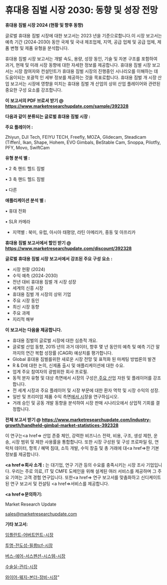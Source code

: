 # 휴대용 짐벌 시장 2030: 동향 및 성장 전망

<strong>휴대용 짐벌 시장 2024 (현황 및 향후 동향)</strong>

글로벌 휴대용 짐벌 시장에 대한 보고서는 2023 년을 기준으로합니다.이 시장 보고서는 예측 기간 (2024-2030) 동안 국제 및 국내 제조업체, 지역, 공급 업체 및 공급 업체, 제품 변형 및 제품 유형을 분석합니다.

휴대용 짐벌 시장 보고서는 개발 속도, 용량, 성장 동인, 기술 및 자본 구조를 포함하여 과거, 현재 및 미래 시장 동향에 대한 자세한 정보를 제공합니다. 휴대용 짐벌 시장 보고서는 시장 참여자와 컨설턴트가 휴대용 짐벌 시장의 진행중인 시나리오를 이해하는 데 도움이되는 포괄적 인 세부 정보를 제공하는 것을 목표로합니다. 휴대용 짐벌 개 시장 산업 보고서는 시장에 영향을 미치는 휴대용 짐벌 개 산업의 상위 산업 플레이어와 관련된 중요한 구성 요소를 강조합니다.



<strong>이 보고서의 PDF 브로셔 받기 @ <a href=https://www.marketresearchupdate.com/sample/392328>https://www.marketresearchupdate.com/sample/392328</a></strong>



<strong>다음과 같이 분류되는 글로벌 휴대용 짐벌 시장 :</strong>



<strong>주요 플레이어 :</strong>

Zhiyun, DJI Tech, FEIYU TECH, Freefly, MOZA, Glidecam, Steadicam (Tiffen), Ikan, Shape, Hohem, EVO Gimbals, BeStable Cam, Snoppa, Pilotfly, PFY, Movo, SwiftCam



<strong>유형 분석 별 :</strong>

• 2 축 핸드 헬드 짐벌

• 3 축 핸드 헬드 짐벌

• 다른



<strong>애플리케이션 분석 별 :</strong>

• 휴대 전화

• SLR 카메라

<ul>
  <li>지역별 : 북미, 유럽, 아시아 태평양, 라틴 아메리카, 중동 및 아프리카</li>
</ul>


<strong>휴대용 짐벌 보고서에서 할인 받기 @ <a href=https://www.marketresearchupdate.com/discount/392328>https://www.marketresearchupdate.com/discount/392328</a></strong>



<strong>글로벌 휴대용 짐벌 시장 보고서에서 강조된 주요 구성 요소 :</strong>
<ul>
  <li>시장 현황 (2024)</li>
  <li>수익 예측 (2024-2030)</li>
  <li>전년 대비 휴대용 짐벌 개 시장 성장</li>
  <li>세계의 신흥 시장</li>
  <li>휴대용 짐벌 개 시장의 상위 기업</li>
  <li>주요 시장 동인</li>
  <li>최신 시장 동향</li>
  <li>주요 과제</li>
  <li>지리적 해부</li>
</ul>


<strong>이 보고서는 다음을 제공합니다.</strong>
<ul>
  <li>휴대용 짐벌의 글로벌 시장에 대한 심층적 개요.</li>
  <li>글로벌 산업 동향, 2015 년의 과거 데이터, 향후 몇 년 동안의 예측 및 예측 기간 말까지의 연간 복합 성장률 (CAGR) 예상치를 평가합니다.</li>
  <li>Global 휴대용 짐벌를위한 새로운 시장 전망 및 표적화 된 마케팅 방법론의 발견</li>
  <li>R &amp; D에 대한 논의, 신제품 출시 및 애플리케이션에 대한 수요.</li>
  <li>업계 주요 참여자의 광범위한 회사 프로필.</li>
  <li>동적 분자 유형 및 대상 측면에서 시장의 구성은<a href=> 주요 산</a>업 자원 및 플레이어를 강조합니다.</li>
  <li>전 세계 시장과 주요 플레이어 및 시장 부문에 대한 환자 역학 및 시장 수익의 성장.</li>
  <li>일반 및 프리미엄 제품 수익 측면<a href=>에서 시</a>장을 연구하십시오.</li>
  <li>거래 승인 및 공동 개발 동향을 분석하여 시장 판매 시나리오에서 상업적 기회를 결정합니다.</li>
</ul>



<strong>전체 보고서 받기 @ <a href=https://www.marketresearchupdate.com/industry-growth/handheld-gimbal-market-statistices-392328>https://www.marketresearchupdate.com/industry-growth/handheld-gimbal-market-statistices-392328</a></strong>

이 연구는<a href=> 산업 존중</a> 체인, 강력한 비즈니스 전략, 비용, 구조, 생성 제한, 운송, 시장 범위 및 제한 사용률을 통합합니다. 또한 시장 구성원 및 구성 프로파일 링, 연락처 데이터, 항목 / 혜택 침대, 소득 개발, 수익 창출 및 총 거래에 대<a href=>한 기본 </a>정보를 제공합니다.



<strong><a href=>회사 소</a>개 :</strong>
는 대기업, 연구 기관 등의 수요를 충족시키는 시장 조사 기업입니다. 우리는 주로 의료, IT 및 CMFE 도메인을 위해 설계된 여러 서비스를 제공하며 그 주요 기여는 고객 경험 연구입니다. 또한<a href=> 연구 보</a>고서를 맞춤화하고 신디케이트 된 연구 보고서 및 컨설팅 <a href=>서비스</a>를 제공합니다.



<strong><a href=>문의하기:</a></strong>

Market Research Update

sales@marketresearchupdate.com



<strong>기타 보고서:</strong>

<a href=https://www.linkedin.com/pulse/임플란트-어버트먼트-시장-현재-및-미래-성장-2029-market-matrix-musings-analysis/>임플란트-어버트먼트-시장</a>

<a href=https://www.linkedin.com/pulse/투명-전도성-필름tcf-시장-규모-및-성장-2023-survey-spotlight-pro-24-analysis-owt6f/>투명-전도성-필름tcf-시장</a>

<a href=https://www.linkedin.com/pulse/버스-에어-서스펜션-시스템-시장-동향-및-성장-전망-data-dive-diaries-24-analysis-nigsf/>버스-에어-서스펜션-시스템-시장</a>

<a href=https://www.linkedin.com/pulse/수술실-관리-시장-진입-전략-및-위험-평가2030년-analytics-avenue-adventures-24-ana-aej7f/>수술실-관리-시장</a>

<a href=https://www.linkedin.com/pulse/와이어-웨지-본더-장비-시장-현재-및-미래-성장-2030-analytics-alchemy-360-analysis-rdssf/>와이어-웨지-본더-장비-시장</a>"
